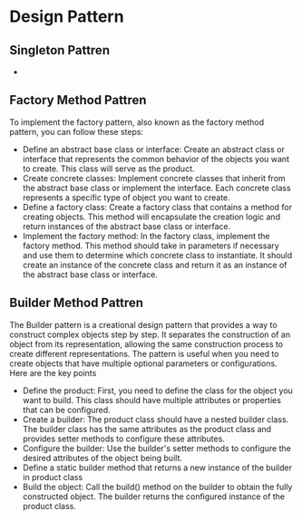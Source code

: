 # Design Pattern
## Singleton Pattren
-
## Factory Method Pattren
To implement the factory pattern, also known as the factory method pattern, you can follow these steps:
 * Define an abstract base class or interface: Create an abstract class or interface that represents the common behavior of the objects you want to create. This class will serve as the product.
 * Create concrete classes: Implement concrete classes that inherit from the abstract base class or implement the interface. Each concrete class represents a specific type of object you want to create.
 * Define a factory class: Create a factory class that contains a method for creating objects. This method will encapsulate the creation logic and return instances of the abstract base class or interface.
 * Implement the factory method: In the factory class, implement the factory method. This method should take in parameters if necessary and use them to determine which concrete class to instantiate. It should create an instance of the concrete class and return it as an instance of the abstract base class or interface.

## Builder Method Pattren
The Builder pattern is a creational design pattern that provides a way to construct complex objects step by step. It separates the construction of an object from its representation, allowing the same construction process to create different representations. The pattern is useful when you need to create objects that have multiple optional parameters or configurations.
Here are the key points
* Define the product: First, you need to define the class for the object you want to build. This class should have multiple attributes or properties that can be configured.
* Create a builder: The product class should have a nested builder class. The builder class has the same attributes as the product class and provides setter methods to configure these attributes.
* Configure the builder: Use the builder's setter methods to configure the desired attributes of the object being built.
* Define a static builder method that returns a new instance of the builder in product class
* Build the object: Call the build() method on the builder to obtain the fully constructed object. The builder returns the configured instance of the product class.
